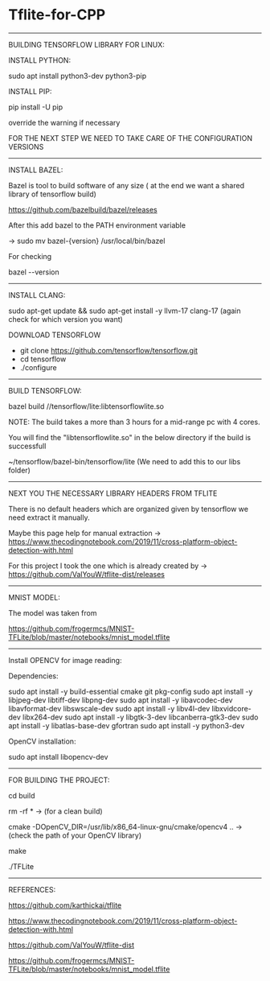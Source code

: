 # Tflite-for-CPP

-----------------------------------------------------------------------------------------------------------------------------------------
BUILDING TENSORFLOW LIBRARY FOR LINUX:

INSTALL PYTHON:

sudo apt install python3-dev python3-pip

INSTALL PIP:

pip install -U pip

override the warning if necessary

FOR THE NEXT STEP WE NEED TO TAKE CARE OF THE CONFIGURATION VERSIONS

-----------------------------------------------------------------------------------------------------------------------------------------

INSTALL BAZEL:

Bazel is tool to build software of any size ( at the end we want a shared library of 
tensorflow build)

https://github.com/bazelbuild/bazel/releases

After this add bazel to the PATH environment variable

-> sudo mv bazel-{version} /usr/local/bin/bazel

For checking

bazel --version

-----------------------------------------------------------------------------------------------------------------------------------------

INSTALL CLANG:

sudo apt-get update && sudo apt-get install -y llvm-17 clang-17  (again check for which version you want)

DOWNLOAD TENSORFLOW

* git clone https://github.com/tensorflow/tensorflow.git
* cd tensorflow
* ./configure

-----------------------------------------------------------------------------------------------------------------------------------------

BUILD TENSORFLOW:

bazel build //tensorflow/lite:libtensorflowlite.so

NOTE: The build takes a more than 3 hours for a mid-range pc with 4 cores.

You will find the "libtensorflowlite.so" in the below directory if the build is successfull

~/tensorflow/bazel-bin/tensorflow/lite    (We need to add this to our libs folder)

-----------------------------------------------------------------------------------------------------------------------------------------

NEXT YOU THE NECESSARY LIBRARY HEADERS FROM TFLITE

There is no default headers which are organized given by tensorflow we need extract it manually.

Maybe this page help for manual extraction -> https://www.thecodingnotebook.com/2019/11/cross-platform-object-detection-with.html

For this project I took the one which is already created by -> https://github.com/ValYouW/tflite-dist/releases

-----------------------------------------------------------------------------------------------------------------------------------------

MNIST MODEL:

The model was taken from 

https://github.com/frogermcs/MNIST-TFLite/blob/master/notebooks/mnist_model.tflite

-----------------------------------------------------------------------------------------------------------------------------------------

Install OPENCV for image reading:

Dependencies:

sudo apt install -y build-essential cmake git pkg-config
sudo apt install -y libjpeg-dev libtiff-dev libpng-dev
sudo apt install -y libavcodec-dev libavformat-dev libswscale-dev
sudo apt install -y libv4l-dev libxvidcore-dev libx264-dev
sudo apt install -y libgtk-3-dev libcanberra-gtk3-dev
sudo apt install -y libatlas-base-dev gfortran
sudo apt install -y python3-dev

OpenCV installation:

sudo apt install libopencv-dev

-----------------------------------------------------------------------------------------------------------------------------------------

FOR BUILDING THE PROJECT:

cd build

rm -rf *    -> (for a clean build)

cmake -DOpenCV_DIR=/usr/lib/x86_64-linux-gnu/cmake/opencv4 ..      -> (check the path of your OpenCV library) 

make

./TFLite

-----------------------------------------------------------------------------------------------------------------------------------------


REFERENCES:

https://github.com/karthickai/tflite

https://www.thecodingnotebook.com/2019/11/cross-platform-object-detection-with.html

https://github.com/ValYouW/tflite-dist

https://github.com/frogermcs/MNIST-TFLite/blob/master/notebooks/mnist_model.tflite
